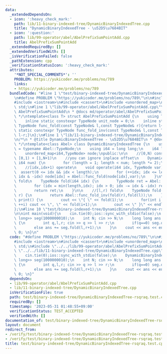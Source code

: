 ```yaml
---
data:
  _extendedDependsOn:
  - icon: ':heavy_check_mark:'
    path: lib/11-binary-indexed-tree/DynamicBinaryIndexedTree.cpp
    title: "DynamicBinaryIndexedTree - \u52D5\u7684BIT"
  - icon: ':question:'
    path: lib/99-operator/abel/AbelPrefixSumPointAdd.cpp
    title: AbelPrefixSumPointAdd
  _extendedRequiredBy: []
  _extendedVerifiedWith: []
  _isVerificationFailed: false
  _pathExtension: cpp
  _verificationStatusIcon: ':heavy_check_mark:'
  attributes:
    '*NOT_SPECIAL_COMMENTS*': ''
    PROBLEM: https://yukicoder.me/problems/no/789
    links:
    - https://yukicoder.me/problems/no/789
  bundledCode: "#line 1 \"test/binary-indexed-tree/DynamicBinaryIndexedTree-rsqraq.test.cpp\"\
    \n#define PROBLEM \"https://yukicoder.me/problems/no/789\"\n\n#include <vector>\n\
    #include <iostream>\n#include <cassert>\n#include <unordered_map>\nusing namespace\
    \ std;\n#line 1 \"lib/99-operator/abel/AbelPrefixSumPointAdd.cpp\"\n/*\n * @title\
    \ AbelPrefixSumPointAdd\n * @docs md/operator/abel/AbelPrefixSumPointAdd.md\n\
    \ */\ntemplate<class T> struct AbelPrefixSumPointAdd {\n    using TypeNode = T;\n\
    \    inline static constexpr TypeNode unit_node = 0;\n    inline static constexpr\
    \ TypeNode func_fold(const TypeNode& l,const TypeNode& r){return l+r;}\n    inline\
    \ static constexpr TypeNode func_fold_inv(const TypeNode& l,const TypeNode& r){return\
    \ l-r;}\n};\n#line 1 \"lib/11-binary-indexed-tree/DynamicBinaryIndexedTree.cpp\"\
    \n/*\n * @title DynamicBinaryIndexedTree - \u52D5\u7684BIT\n * @docs md/binary-indexed-tree/DynamicBinaryIndexedTree.md\n\
    \ */\ntemplate<class Abel> class DynamicBinaryIndexedTree {\n    using TypeNode\
    \ = typename Abel::TypeNode;\n    using i64 = long long;\n    i64 length;\n\n\
    \    unordered_map<i64,TypeNode> node;\npublic:\n\n    //[0,N) constructed, inplace\
    \ [0,1) + [1,N+1)\n    //you can ignore inplace offset\n    DynamicBinaryIndexedTree(const\
    \ i64 num) {\n        for (length = 1; length < num; length *= 2);\n    }\n\n\
    \    //[idx,idx+1) operate\n    void operate(i64 idx, TypeNode var) {\n      \
    \  assert(0 <= idx && idx < length);\n        for (++idx; idx <= length; idx +=\
    \ idx & -idx) node[idx] = Abel::func_fold(node[idx],var);\n    }\n\n    //[0,idx)\
    \ fold\n    TypeNode fold(i64 idx) {\n        TypeNode ret = Abel::unit_node;\n\
    \        for (idx = min(length,idx); idx > 0; idx -= idx & -idx) ret = Abel::func_fold(ret,node[idx]);\n\
    \        return ret;\n    }\n\n    //[l,r) fold\n    TypeNode fold(i64 l, i64\
    \ r) {\n        return Abel::func_fold_inv(fold(r),fold(l));\n    }\n\n    void\
    \ print() {\n        cout << \"{ \" << fold(1);\n        for(int i = 1; i < length;\
    \ ++i) cout << \", \" << fold(i+1);\n        cout << \" }\" << endl;\n    }\n\
    };\n#line 10 \"test/binary-indexed-tree/DynamicBinaryIndexedTree-rsqraq.test.cpp\"\
    \n\nint main(void){\n    cin.tie(0);ios::sync_with_stdio(false);\n    DynamicBinaryIndexedTree<AbelPrefixSumPointAdd<long\
    \ long>> seg(1000000010);\n    int N; cin >> N;\n    long long ans = 0;\n    while(N--)\
    \ {\n        int q,l,r; cin >> q >> l >> r;\n        if(q==0) seg.operate(l,r);\n\
    \        else ans += seg.fold(l,r+1);\n    }\n    cout << ans << endl;\n    return\
    \ 0; \n}\n"
  code: "#define PROBLEM \"https://yukicoder.me/problems/no/789\"\n\n#include <vector>\n\
    #include <iostream>\n#include <cassert>\n#include <unordered_map>\nusing namespace\
    \ std;\n#include \"../../lib/99-operator/abel/AbelPrefixSumPointAdd.cpp\"\n#include\
    \ \"../../lib/11-binary-indexed-tree/DynamicBinaryIndexedTree.cpp\"\n\nint main(void){\n\
    \    cin.tie(0);ios::sync_with_stdio(false);\n    DynamicBinaryIndexedTree<AbelPrefixSumPointAdd<long\
    \ long>> seg(1000000010);\n    int N; cin >> N;\n    long long ans = 0;\n    while(N--)\
    \ {\n        int q,l,r; cin >> q >> l >> r;\n        if(q==0) seg.operate(l,r);\n\
    \        else ans += seg.fold(l,r+1);\n    }\n    cout << ans << endl;\n    return\
    \ 0; \n}"
  dependsOn:
  - lib/99-operator/abel/AbelPrefixSumPointAdd.cpp
  - lib/11-binary-indexed-tree/DynamicBinaryIndexedTree.cpp
  isVerificationFile: true
  path: test/binary-indexed-tree/DynamicBinaryIndexedTree-rsqraq.test.cpp
  requiredBy: []
  timestamp: '2023-05-31 01:48:55+09:00'
  verificationStatus: TEST_ACCEPTED
  verifiedWith: []
documentation_of: test/binary-indexed-tree/DynamicBinaryIndexedTree-rsqraq.test.cpp
layout: document
redirect_from:
- /verify/test/binary-indexed-tree/DynamicBinaryIndexedTree-rsqraq.test.cpp
- /verify/test/binary-indexed-tree/DynamicBinaryIndexedTree-rsqraq.test.cpp.html
title: test/binary-indexed-tree/DynamicBinaryIndexedTree-rsqraq.test.cpp
---
```

